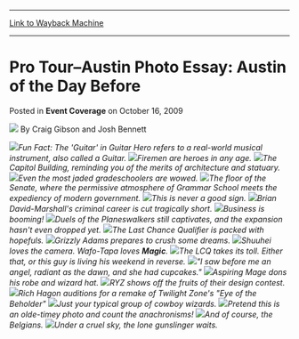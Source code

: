 
---
[Link to Wayback Machine](https://web.archive.org/web/20210503071250/https://magic.wizards.com/en/articles/archive/event-coverage/pro-tour%E2%80%93austin-photo-essay-austin-day-2009-10-16)

[_metadata_:author]:- "Craig Gibson and Josh Bennett"
[_metadata_:description]:- "Fun Fact: The 'Guitar' in Guitar Hero refers to a real-world musical instrument, also called a Guitar. Firemen are heroes in any age. The Capitol Building, reminding you of the merits of architecture and statuary. Even the most jaded gradeschoolers are wowed. The floor of the Senate, where the permissive atmosphere of Grammar School meets the expediency of modern government."
[_metadata_:generator]:- "Drupal 7 (http://drupal.org)"
[_metadata_:node]:- "500331"
[_metadata_:publish_date]:- "2009-10-16"
[_metadata_:source]:- "div-main-content"
[_metadata_:title]:- "Pro Tour–Austin Photo Essay: Austin of the Day Before"
[_metadata_:wayback_capture_timestamp]:- "2021-05-03 07:12:50"
[_metadata_:wayback_raw_url]:- "https://web.archive.org/web/20210503071250id_/https://magic.wizards.com/en/articles/archive/event-coverage/pro-tour%E2%80%93austin-photo-essay-austin-day-2009-10-16"
[_metadata_:wayback_url]:- "https://magic.wizards.com/en/articles/archive/event-coverage/pro-tour%E2%80%93austin-photo-essay-austin-day-2009-10-16"
---


Pro Tour–Austin Photo Essay: Austin of the Day Before
=====================================================



 Posted in **Event Coverage**
 on October 16, 2009 






![](https://media.magic.wizards.com/styles/auth_small/public/images/person/080314_1954.jpg)
By Craig Gibson and Josh Bennett












![](https://media.magic.wizards.com/image_legacy_migration/mtg/images/daily/events/ptaus09/Day1PE-01.jpg)*Fun Fact: The 'Guitar' in Guitar Hero refers to a real-world musical instrument, also called a Guitar.*
![](https://media.magic.wizards.com/image_legacy_migration/mtg/images/daily/events/ptaus09/Day1PE-02.jpg)*Firemen are heroes in any age.*
![](https://media.magic.wizards.com/image_legacy_migration/mtg/images/daily/events/ptaus09/Day1PE-03.jpg)*The Capitol Building, reminding you of the merits of architecture and statuary.*
![](https://media.magic.wizards.com/image_legacy_migration/mtg/images/daily/events/ptaus09/Day1PE-05.jpg)*Even the most jaded gradeschoolers are wowed.*
![](https://media.magic.wizards.com/image_legacy_migration/mtg/images/daily/events/ptaus09/Day1PE-06.jpg)*The floor of the Senate, where the permissive atmosphere of Grammar School meets the expediency of modern government.*
![](https://media.magic.wizards.com/image_legacy_migration/mtg/images/daily/events/ptaus09/Day1PE-07.jpg)*This is never a good sign.*
![](https://media.magic.wizards.com/image_legacy_migration/mtg/images/daily/events/ptaus09/Day1PE-08.jpg)*Brian David-Marshall's criminal career is cut tragically short.*
![](https://media.magic.wizards.com/image_legacy_migration/mtg/images/daily/events/ptaus09/Day1PE-09.jpg)*Business is booming!*
![](https://media.magic.wizards.com/image_legacy_migration/mtg/images/daily/events/ptaus09/Day1PE-10.jpg)*Duels of the Planeswalkers still captivates, and the expansion hasn't even dropped yet.*
![](https://media.magic.wizards.com/image_legacy_migration/mtg/images/daily/events/ptaus09/Day1PE-11.jpg)*The Last Chance Qualifier is packed with hopefuls.*
![](https://media.magic.wizards.com/image_legacy_migration/mtg/images/daily/events/ptaus09/Day1PE-12.jpg)*Grizzly Adams prepares to crush some dreams.*
![](https://media.magic.wizards.com/image_legacy_migration/mtg/images/daily/events/ptaus09/Day1PE-13.jpg)*Shuuhei loves the camera. Wafo-Tapa loves **Magic**.*
![](https://media.magic.wizards.com/image_legacy_migration/mtg/images/daily/events/ptaus09/Day1PE-14.jpg)*The LCQ takes its toll. Either that, or this guy is living his weekend in reverse.*
![](https://media.magic.wizards.com/image_legacy_migration/mtg/images/daily/events/ptaus09/Day1PE-15.jpg)*"I saw before me an angel, radiant as the dawn, and she had cupcakes."*
![](https://media.magic.wizards.com/image_legacy_migration/mtg/images/daily/events/ptaus09/Day1PE-16.jpg)*Aspiring Mage dons his robe and wizard hat.*
![](https://media.magic.wizards.com/image_legacy_migration/mtg/images/daily/events/ptaus09/Day1PE-17.jpg)*RYZ shows off the fruits of their design contest.*
![](https://media.magic.wizards.com/image_legacy_migration/mtg/images/daily/events/ptaus09/Day1PE-18.jpg)*Rich Hagon auditions for a remake of Twilight Zone's "Eye of the Beholder"*
![](https://media.magic.wizards.com/image_legacy_migration/mtg/images/daily/events/ptaus09/Day1PE-19.jpg)*Just your typical group of cowboy wizards.*
![](https://media.magic.wizards.com/image_legacy_migration/mtg/images/daily/events/ptaus09/Day1PE-20.jpg)*Pretend this is an olde-timey photo and count the anachronisms!*
![](https://media.magic.wizards.com/image_legacy_migration/mtg/images/daily/events/ptaus09/Day1PE-21.jpg)*And of course, the Belgians.*
![](https://media.magic.wizards.com/image_legacy_migration/mtg/images/daily/events/ptaus09/Day1PE-22.jpg)*Under a cruel sky, the lone gunslinger waits.*






